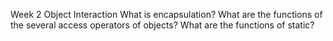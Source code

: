 
Week 2 Object Interaction
What is encapsulation?
What are the functions of the several access operators of objects?
What are the functions of static?
